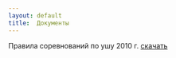 ```yaml
---
layout: default
title:  Документы
---
```


Правила соревнований по ушу 2010 г. [скачать](/documents/rules2010.doc)

